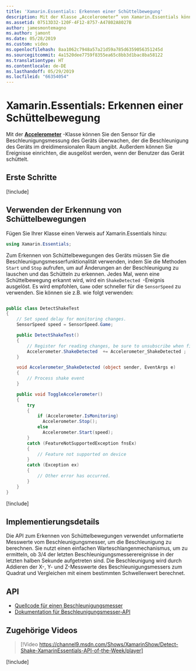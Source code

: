 ```yaml
---
title: 'Xamarin.Essentials: Erkennen einer Schüttelbewegung'
description: Mit der Klasse „Accelerometer“ von Xamarin.Essentials können Sie ermitteln, wenn das Gerät geschüttelt wird.
ms.assetid: 07513D32-120F-4F12-8757-A47802A8027B
author: jamesmontemagno
ms.author: jamont
ms.date: 05/28/2019
ms.custom: video
ms.openlocfilehash: 8aa1062c7948a57a21d59a785d6359056351245d
ms.sourcegitcommit: 4a1520dee7759f8355ea65c8bb3d1bac8ba58122
ms.translationtype: HT
ms.contentlocale: de-DE
ms.lasthandoff: 05/29/2019
ms.locfileid: "66354054"
---
```

# <a name="xamarinessentials-detect-shake"></a>Xamarin.Essentials: Erkennen einer Schüttelbewegung

Mit der **[Accelerometer](accelerometer.md)** -Klasse können Sie den Sensor für die Beschleunigungsmessung des Geräts überwachen, der die Beschleunigung des Geräts im dreidimensionalen Raum angibt. Außerdem können Sie Ereignisse einrichten, die ausgelöst werden, wenn der Benutzer das Gerät schüttelt.

## <a name="get-started"></a>Erste Schritte

[!include[](~/essentials/includes/get-started.md)]

## <a name="using-detect-shake"></a>Verwenden der Erkennung von Schüttelbewegungen

Fügen Sie Ihrer Klasse einen Verweis auf Xamarin.Essentials hinzu:

```csharp
using Xamarin.Essentials;
```

Zum Erkennen von Schüttelbewegungen des Geräts müssen Sie die Beschleunigungsmesserfunktionalität verwenden, indem Sie die Methoden `Start` und `Stop` aufrufen, um auf Änderungen an der Beschleunigung zu lauschen und das Schütteln zu erkennen. Jedes Mal, wenn eine Schüttelbewegung erkannt wird, wird ein `ShakeDetected `-Ereignis ausgelöst. Es wird empfohlen, `Game` oder schneller für die `SensorSpeed` zu verwenden. Sie können sie z.B. wie folgt verwenden:

```csharp

public class DetectShakeTest
{
    // Set speed delay for monitoring changes.
    SensorSpeed speed = SensorSpeed.Game;

    public DetectShakeTest()
    {
        // Register for reading changes, be sure to unsubscribe when finished
        Accelerometer.ShakeDetected  += Accelerometer_ShakeDetected ;
    }

    void Accelerometer_ShakeDetected (object sender, EventArgs e)
    {
        // Process shake event
    }

    public void ToggleAccelerometer()
    {
        try
        {
            if (Accelerometer.IsMonitoring)
              Accelerometer.Stop();
            else
              Accelerometer.Start(speed);
        }
        catch (FeatureNotSupportedException fnsEx)
        {
            // Feature not supported on device
        }
        catch (Exception ex)
        {
            // Other error has occurred.
        }
    }
}
```

[!include[](~/essentials/includes/sensor-speed.md)]

## <a name="implementation-details"></a>Implementierungsdetails

Die API zum Erkennen von Schüttelbewegungen verwendet unformatierte Messwerte vom Beschleunigungsmesser, um die Beschleunigung zu berechnen. Sie nutzt einen einfachen Warteschlangenmechanismus, um zu ermitteln, ob 3/4 der letzten Beschleunigungsmesserereignisse in der letzten halben Sekunde aufgetreten sind. Die Beschleunigung wird durch Addieren der X-, Y- und Z-Messwerte des Beschleunigungsmessers zum Quadrat und Vergleichen mit einem bestimmten Schwellenwert berechnet.

## <a name="api"></a>API

- [Quellcode für einen Beschleunigungsmesser](https://github.com/xamarin/Essentials/tree/master/Xamarin.Essentials/Accelerometer)
- [Dokumentation für Beschleunigungsmesser-API](xref:Xamarin.Essentials.Accelerometer)

## <a name="related-video"></a>Zugehörige Videos

> [!Video https://channel9.msdn.com/Shows/XamarinShow/Detect-Shake-XamarinEssentials-API-of-the-Week/player]

[!include[](~/essentials/includes/xamarin-show-essentials.md)]
